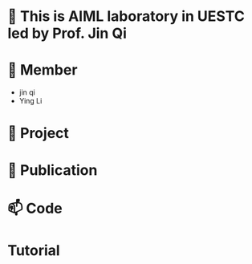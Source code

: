 # 👋 This is AIML laboratory in UESTC led by Prof. Jin Qi
# 👀 Member
- jin qi
- Ying Li
# 🌱 Project
# 💞️ Publication
# 📫 Code
#  Tutorial

<!---
jinqijinqi/jinqijinqi is a ✨ special ✨ repository because its `README.md` (this file) appears on your GitHub profile.
You can click the Preview link to take a look at your changes.
--->
